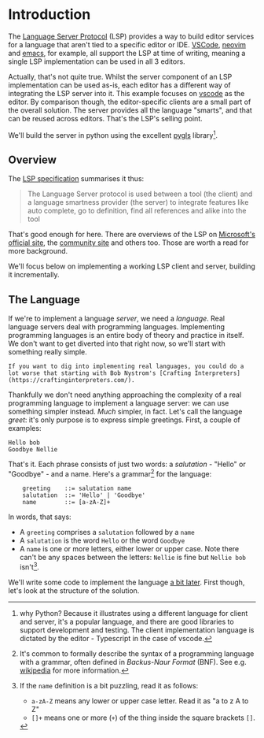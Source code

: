 # Introduction

The [Language Server Protocol](https://microsoft.github.io/language-server-protocol/) (LSP) provides a way to build editor services for a language that aren't tied to a specific editor or IDE.  [VSCode](https://code.visualstudio.com/api/language-extensions/language-server-extension-guide), [neovim](https://neovim.io/doc/user/lsp.html) and [emacs](https://www.emacswiki.org/emacs/LanguageServerProtocol), for example, all support the LSP at time of writing, meaning a single LSP implementation can be used in all 3 editors.  

Actually, that's not quite true.  Whilst the server component of an LSP implementation can be used as-is, each editor has a different way of integrating the LSP server into it.  This example focuses on [vscode](https://code.visualstudio.com/) as the editor.  By comparison though, the editor-specific clients are a small part of the overall solution.  The server provides all the language "smarts", and that can be reused across editors.  That's the LSP's selling point.


We'll build the server in python using the excellent [pygls](https://github.com/openlawlibrary/pygls) library[^0].

[^0]: why Python?  Because it illustrates using a different language for client and server, it's a popular language, and there are good libraries to support development and testing.  The client implementation language is dictated by the editor - Typescript in the case of vscode.

## Overview

The [LSP specification](https://microsoft.github.io/language-server-protocol/specifications/specification-current/) summarises it thus:

<a name="lsp-overview"></a>
> The Language Server protocol is used between a tool (the client) and a language smartness provider (the server) to integrate features like auto complete, go to definition, find all references and alike into the tool 

That's good enough for here.  There are overviews of the LSP on [Microsoft's official site](https://microsoft.github.io/language-server-protocol/), the [community site](https://langserver.org/) and others too.  Those are worth a read for more background.

We'll focus below on implementing a working LSP client and server, building it incrementally.

## The Language

If we're to implement a language *server*, we need a *language*.  Real language servers deal with programming languages.  Implementing programming languages is an entire body of theory and practice in itself.  We don't want to get diverted into that right now, so we'll start with something really simple.

```{note}
If you want to dig into implementing real languages, you could do a lot worse that starting with Bob Nystrom's [Crafting Interpreters](https://craftinginterpreters.com/).
```

Thankfully we don't need anything approaching the complexity of a real programming language to implement a language server: we can use something simpler instead.  *Much* simpler, in fact.  Let's call the language *greet*: it's only purpose is to express simple greetings.  First, a couple of examples:

    Hello bob
    Goodbye Nellie

That's it.  Each phrase consists of just two words: a *salutation* - "Hello" or "Goodbye" - and a name.  Here's a grammar[^1] for the language:

[^1]: It's common to formally describe the syntax of a programming language with a grammar, often defined in *Backus-Naur Format* (BNF).  See e.g. [wikipedia](https://en.wikipedia.org/wiki/Syntax_(programming_languages)) for more information.

<a name="greet-grammar"></a>

```bnf
    greeting    ::= salutation name
    salutation  ::= 'Hello' | 'Goodbye'
    name        ::= [a-zA-Z]+
```

In words, that says:

* A `greeting` comprises a `salutation` followed by a `name`
* A `salutation` is the word `Hello` or the word `Goodbye`
* A `name` is one or more letters, either lower or upper case.  Note there can't be any spaces between the letters: `Nellie` is fine but `Nellie bob` isn't[^3].

[^3]: If the `name` definition is a bit puzzling, read it as follows: 
    * `a-zA-Z` means any lower or upper case letter.  Read it as "a to z A to Z"
    * `[]+` means one or more (`+`) of the thing inside the square brackets `[]`.


We'll write some code to implement the language [a bit later](#language-implementation).  First though, let's look at the structure of the solution.